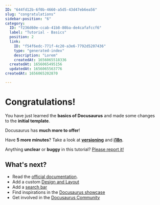 ```yaml
---
ID: "644fd12b-6f0b-4660-a5d5-43d47eb6ea56"
slug: "congratulations"
sidebar-position: "6"
category:
  ID: "f236d60e-ccab-41b8-80ba-de4cafafccf6"
  label: "Tutorial - Basics"
  position: 2
  link:
    ID: "f54f6edc-771f-4c20-a3e6-7792d5207436"
    type: "generated-index"
    description: "Lorem"
    createdAt: 1656065518336
  createdAt: 1656065495156
  updatedAt: 1656065563776
createdAt: 1656065202870

---
```

# Congratulations!

You have just learned the **basics of Docusaurus** and made some changes to the **initial template**.

Docusaurus has **much more to offer**!

Have **5 more minutes**? Take a look at **[versioning](../tutorial-extras/manage-docs-versions.md)** and **[i18n](../tutorial-extras/translate-your-site.md)**.

Anything **unclear** or **buggy** in this tutorial? [Please report it!](https://github.com/facebook/docusaurus/discussions/4610)

## What's next?

- Read the [official documentation](https://docusaurus.io/).
- Add a custom [Design and Layout](https://docusaurus.io/docs/styling-layout)
- Add a [search bar](https://docusaurus.io/docs/search)
- Find inspirations in the [Docusaurus showcase](https://docusaurus.io/showcase)
- Get involved in the [Docusaurus Community](https://docusaurus.io/community/support)
